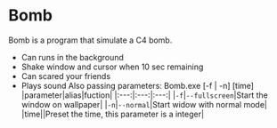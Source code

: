 # Bomb
Bomb is a program that simulate a C4 bomb.
- Can runs in the background
- Shake window and cursor when 10 sec remaining
- Can scared your friends
- Plays sound
Also passing parameters:
Bomb.exe [-f | -n] [time]
|parameter|alias|fuction|
|:---:|:---:|:---:|
|`-f`|`--fullscreen`|Start the window on wallpaper|
|`-n`|`--normal`|Start widow with normal mode|
|time||Preset the time, this parameter is a integer|